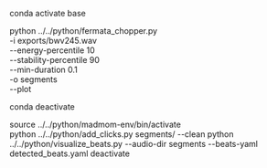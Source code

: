 conda activate base

python ../../python/fermata_chopper.py \
  -i exports/bwv245.wav \
  --energy-percentile 10 \
  --stability-percentile 90 \
  --min-duration 0.1 \
  -o segments \
  --plot

conda deactivate

source ../../python/madmom-env/bin/activate   
python ../../python/add_clicks.py segments/ --clean
python ../../python/visualize_beats.py --audio-dir segments --beats-yaml detected_beats.yaml
deactivate
